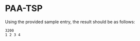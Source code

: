 # PAA-TSP

Using the provided sample entry, the result should be as follows:  
```
3200  
1 2 3 4
```
